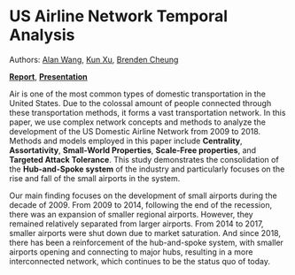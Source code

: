 # US Airline Network Temporal Analysis

Authors: [Alan Wang](https://github.com/alanwmy00), [Kun Xu](), [Brenden Cheung](https://github.com/cheungbrenden)

[**Report**](https://github.com/cheungbrenden/math168project/blob/main/Report/US%20Domestic%20Airline%20Network%20Temporal%20Analysis.pdf), [**Presentation**](https://docs.google.com/presentation/d/16Y9eYwcbuMGsgm9yinTWseVvYD7hgsvm/edit?usp=sharing&ouid=105910326852880295992&rtpof=true&sd=true)

Air is one of the most common types of domestic transportation in the United States. Due to the colossal amount of people connected through these transportation methods, it forms a vast transportation network. In this paper, we use complex network concepts and methods to analyze the development of the US Domestic Airline Network from 2009 to 2018. Methods and models employed in this paper include **Centrality**, **Assortativity**, **Small-World Properties**, **Scale-Free properties**, and **Targeted Attack Tolerance**. This study demonstrates the consolidation of the **Hub-and-Spoke system** of the industry and particularly focuses on the rise and fall of the small airports in the system.


Our main finding focuses on the development of small airports during the decade of 2009. From 2009 to 2014, following the end of the recession, there was an expansion of smaller regional airports. However, they remained relatively separated from larger airports. From 2014 to 2017, smaller airports were shut down due to market saturation. And since 2018, there has been a reinforcement of the hub-and-spoke system, with smaller airports opening and connecting to major hubs, resulting in a more interconnected network, which continues to be the status quo of today.
